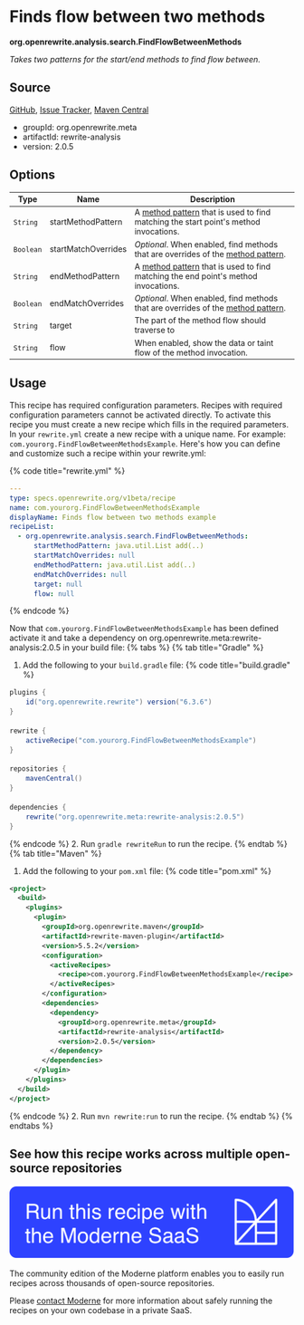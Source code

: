# Finds flow between two methods

**org.openrewrite.analysis.search.FindFlowBetweenMethods**

_Takes two patterns for the start/end methods to find flow between._

## Source

[GitHub](https://github.com/openrewrite/rewrite-analysis/blob/main/src/main/java/org/openrewrite/analysis/search/FindFlowBetweenMethods.java), [Issue Tracker](https://github.com/openrewrite/rewrite-analysis/issues), [Maven Central](https://central.sonatype.com/artifact/org.openrewrite.meta/rewrite-analysis/2.0.5/jar)

* groupId: org.openrewrite.meta
* artifactId: rewrite-analysis
* version: 2.0.5

## Options

| Type | Name | Description |
| -- | -- | -- |
| `String` | startMethodPattern | A [method pattern](/reference/method-patterns.md) that is used to find matching the start point's method invocations. |
| `Boolean` | startMatchOverrides | *Optional*. When enabled, find methods that are overrides of the [method pattern](/reference/method-patterns.md). |
| `String` | endMethodPattern | A [method pattern](/reference/method-patterns.md) that is used to find matching the end point's method invocations. |
| `Boolean` | endMatchOverrides | *Optional*. When enabled, find methods that are overrides of the [method pattern](/reference/method-patterns.md). |
| `String` | target | The part of the method flow should traverse to |
| `String` | flow | When enabled, show the data or taint flow of the method invocation. |


## Usage

This recipe has required configuration parameters. Recipes with required configuration parameters cannot be activated directly. To activate this recipe you must create a new recipe which fills in the required parameters. In your `rewrite.yml` create a new recipe with a unique name. For example: `com.yourorg.FindFlowBetweenMethodsExample`.
Here's how you can define and customize such a recipe within your rewrite.yml:

{% code title="rewrite.yml" %}
```yaml
---
type: specs.openrewrite.org/v1beta/recipe
name: com.yourorg.FindFlowBetweenMethodsExample
displayName: Finds flow between two methods example
recipeList:
  - org.openrewrite.analysis.search.FindFlowBetweenMethods:
      startMethodPattern: java.util.List add(..)
      startMatchOverrides: null
      endMethodPattern: java.util.List add(..)
      endMatchOverrides: null
      target: null
      flow: null
```
{% endcode %}

Now that `com.yourorg.FindFlowBetweenMethodsExample` has been defined activate it and take a dependency on org.openrewrite.meta:rewrite-analysis:2.0.5 in your build file:
{% tabs %}
{% tab title="Gradle" %}
1. Add the following to your `build.gradle` file:
{% code title="build.gradle" %}
```groovy
plugins {
    id("org.openrewrite.rewrite") version("6.3.6")
}

rewrite {
    activeRecipe("com.yourorg.FindFlowBetweenMethodsExample")
}

repositories {
    mavenCentral()
}

dependencies {
    rewrite("org.openrewrite.meta:rewrite-analysis:2.0.5")
}
```
{% endcode %}
2. Run `gradle rewriteRun` to run the recipe.
{% endtab %}
{% tab title="Maven" %}
1. Add the following to your `pom.xml` file:
{% code title="pom.xml" %}
```xml
<project>
  <build>
    <plugins>
      <plugin>
        <groupId>org.openrewrite.maven</groupId>
        <artifactId>rewrite-maven-plugin</artifactId>
        <version>5.5.2</version>
        <configuration>
          <activeRecipes>
            <recipe>com.yourorg.FindFlowBetweenMethodsExample</recipe>
          </activeRecipes>
        </configuration>
        <dependencies>
          <dependency>
            <groupId>org.openrewrite.meta</groupId>
            <artifactId>rewrite-analysis</artifactId>
            <version>2.0.5</version>
          </dependency>
        </dependencies>
      </plugin>
    </plugins>
  </build>
</project>
```
{% endcode %}
2. Run `mvn rewrite:run` to run the recipe.
{% endtab %}
{% endtabs %}

## See how this recipe works across multiple open-source repositories

[![Moderne Link Image](/.gitbook/assets/ModerneRecipeButton.png)](https://app.moderne.io/recipes/org.openrewrite.analysis.search.FindFlowBetweenMethods)

The community edition of the Moderne platform enables you to easily run recipes across thousands of open-source repositories.

Please [contact Moderne](https://moderne.io/product) for more information about safely running the recipes on your own codebase in a private SaaS.
